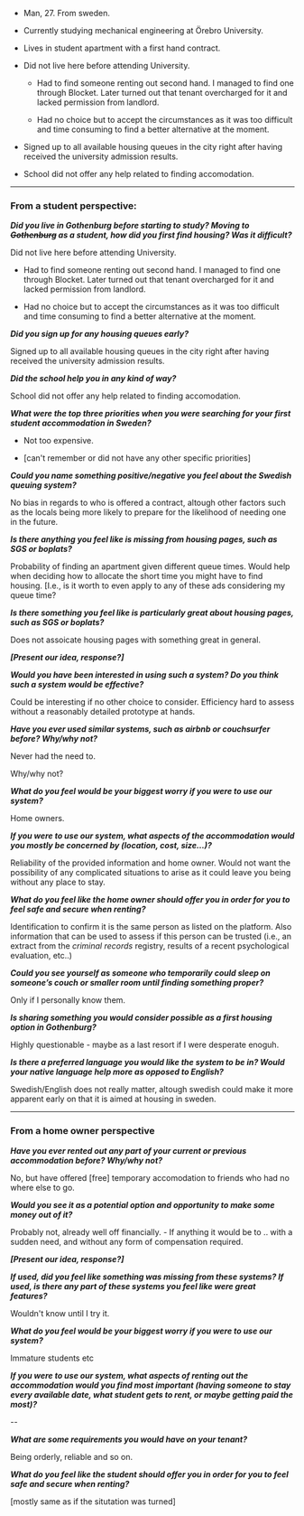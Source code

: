 - Man, 27. From sweden.

- Currently studying mechanical engineering at Örebro University.

- Lives in student apartment with a first hand contract.

- Did not live here before attending University.
  
  - Had to find someone renting out second hand. I managed to find one through Blocket. Later turned out that tenant overcharged for it and lacked permission from landlord.
  
  - Had no choice but to accept the circumstances as it was too difficult and time consuming to find a better alternative at the moment.

- Signed up to all available housing queues in the city right after having received the university admission results.

- School did not offer any help related to finding accomodation.

---

### From a student perspective:

***Did you live in Gothenburg before starting to study? 
Moving to ~~Gothenburg~~ as a student, how did you first find housing?
Was it difficult?***

Did not live here before attending University.

- Had to find someone renting out second hand. I managed to find one through Blocket. Later turned out that tenant overcharged for it and lacked permission from landlord.

- Had no choice but to accept the circumstances as it was too difficult and time consuming to find a better alternative at the moment.

***Did you sign up for any housing queues early?***

Signed up to all available housing queues in the city right after having received the university admission results.

***Did the school help you in any kind of way?***

School did not offer any help related to finding accomodation.

***What were the top three priorities when you were searching for your first student accommodation in Sweden?***

- Not too expensive.

- [can't remember or did not have any other specific priorities]

***Could you name something positive/negative you feel about the Swedish queuing system?***

No bias in regards to who is offered a contract, altough other factors such as the locals being more likely to prepare for the likelihood of needing one in the future.

***Is there anything you feel like is missing from housing pages, such as SGS or boplats?***

Probability of finding an apartment given different queue times. Would help when deciding how to allocate the short time you might have to find housing. [I.e., is it worth to even apply to any of these ads considering my queue time?

***Is there something you feel like is particularly great about housing pages, such as SGS or boplats?***

Does not assoicate housing pages with something great in general.

***[Present our idea, response?]***

***Would you have been interested in using such a system? Do you think such a system would be effective?***

Could be interesting if no other choice to consider. Efficiency hard to assess without a reasonably detailed prototype at hands.

***Have you ever used similar systems, such as airbnb or couchsurfer before?
Why/why not?***

Never had the need to.

Why/why not?

***What do you feel would be your biggest worry if you were to use our system?***

Home owners.

***If you were to use our system, what aspects of the accommodation would you mostly be concerned by (location, cost, size…)?***

Reliability of the provided information and home owner. Would not want the possibility of any complicated situations to arise as it could leave you being without any place to stay.

***What do you feel like the home owner should offer you in order for you to feel safe and secure when renting?***

Identification to confirm it is the same person as listed on the platform. Also information that can be used to assess if this person can be trusted (i.e., an extract from the *criminal records* registry, results of a recent psychological evaluation, etc..)

***Could you see yourself as someone who temporarily could sleep on someone’s couch or smaller room until finding something proper?***

Only if I personally know them.

***Is sharing something you would consider possible as a first housing option in Gothenburg?***

Highly questionable - maybe as a last resort if I were desperate enoguh.

***Is there a preferred language you would like the system to be in? Would your native language help more as opposed to English?***

Swedish/English does not really matter, altough swedish could make it more apparent early on that it is aimed at housing in sweden.

---

### From a home owner perspective

***Have you ever rented out any part of your current or previous accommodation before?
Why/why not?***

No, but have offered [free] temporary accomodation to friends who had no where else to go.

***Would you see it as a potential option and opportunity to make some money out of it?***

Probably not, already well off financially. - If anything it would be to .. with a sudden need, and without any form of compensation required.

***[Present our idea, response?]***

***If used, did you feel like something was missing from these systems?
If used, is there any part of these systems you feel like were great features?***

Wouldn't know until I try it.

***What do you feel would be your biggest worry if you were to use our system?***

Immature students etc

***If you were to use our system, what aspects of renting out the accommodation would you find most important (having someone to stay every available date, what student gets to rent, or maybe getting paid the most)?***

--

***What are some requirements you would have on your tenant?***

Being orderly, reliable and so on.

***What do you feel like the student should offer you in order for you to feel safe and secure when renting?***

[mostly same as if the situtation was turned]
